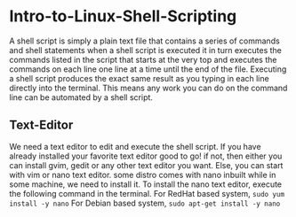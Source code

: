 # Intro-to-Linux-Shell-Scripting  
A shell script is simply a plain text file that contains a series of commands and shell statements when a shell script is executed it in turn executes the commands listed in the script that starts at the very top and executes the commands on each line one line at a time until the end of the file. Executing a shell script produces the exact same result as you typing in each line directly into the terminal. This means any work you can do on the command line can be automated by a shell script.    
## Text-Editor   
We need a text editor to edit and execute the shell script. If you have already installed your favorite text editor good to go! if not, then either you can install gvim, gedit or any other text editor you want. Else, you can start with vim or nano text editor. some distro comes with nano inbuilt while in some machine, we need to install it.
To install the nano text editor, execute the following command in the terminal.
For RedHat based system,
`sudo yum install -y nano`
For Debian based system,
`sudo apt-get install -y nano`



